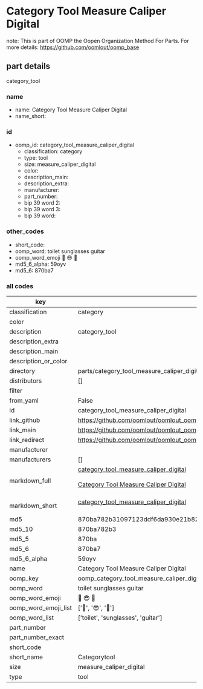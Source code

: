 # Category Tool Measure Caliper Digital  

note: This is part of OOMP the Oopen Organization Method For Parts. For more details: https://github.com/oomlout/oomp_base

##  part details
  



category_tool



### name
* name: Category Tool Measure Caliper Digital
* name_short: 
### id
* oomp_id: category_tool_measure_caliper_digital
  * classification: category
  * type: tool
  * size: measure_caliper_digital
  * color: 
  * description_main: 
  * description_extra: 
  * manufacturer: 
  * part_number: 
  * bip 39 word 2: 
  * bip 39 word 3: 
  * bip 39 word: 

### other_codes
* short_code: 
* oomp_word: toilet sunglasses guitar
* oomp_word_emoji :toilet: :sunglasses: :guitar:
* md5_6_alpha: 59oyv
* md5_6: 870ba7









### all codes 
| key | value |  
| --- | --- |  
| classification | category |  
| color |  |  
| description | category_tool |  
| description_extra |  |  
| description_main |  |  
| description_or_color |   |  
| directory | parts/category_tool_measure_caliper_digital |  
| distributors | [] |  
| filter |  |  
| from_yaml | False |  
| id | category_tool_measure_caliper_digital |  
| link_github | https://github.com/oomlout/oomlout_oomp_version_1_messy/tree/main/parts/category_tool_measure_caliper_digital |  
| link_main | https://github.com/oomlout/oomlout_oomp_version_1_messy/tree/main/parts/category_tool_measure_caliper_digital |  
| link_redirect | https://github.com/oomlout/oomlout_oomp_version_1_messy/tree/main/parts/category_tool_measure_caliper_digital |  
| manufacturer |  |  
| manufacturers | [] |  
| markdown_full | [category_tool_measure_caliper_digital](none)<br>[](none)<br>[Category Tool Measure Caliper Digital](none)<br><br> |  
| markdown_short | [category_tool_measure_caliper_digital](none)<br><br> |  
| md5 | 870ba782b31097123ddf6da930e21b82 |  
| md5_10 | 870ba782b3 |  
| md5_5 | 870ba |  
| md5_6 | 870ba7 |  
| md5_6_alpha | 59oyv |  
| name | Category Tool Measure Caliper Digital |  
| oomp_key | oomp_category_tool_measure_caliper_digital |  
| oomp_word | toilet sunglasses guitar |  
| oomp_word_emoji | :toilet: :sunglasses: :guitar: |  
| oomp_word_emoji_list | [':toilet:', ':sunglasses:', ':guitar:'] |  
| oomp_word_list | ['toilet', 'sunglasses', 'guitar'] |  
| part_number |  |  
| part_number_exact |  |  
| short_code |  |  
| short_name | Categorytool |  
| size | measure_caliper_digital |  
| type | tool |  
